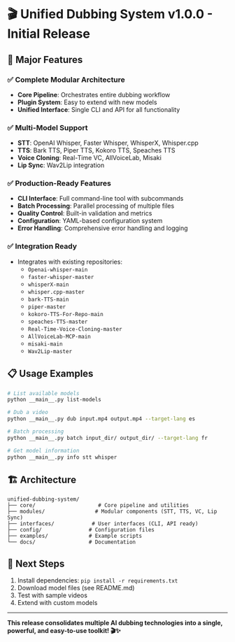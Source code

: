 # 🎬 Unified Dubbing System v1.0.0 - Initial Release

## 🚀 Major Features

### ✅ Complete Modular Architecture
- **Core Pipeline**: Orchestrates entire dubbing workflow
- **Plugin System**: Easy to extend with new models
- **Unified Interface**: Single CLI and API for all functionality

### ✅ Multi-Model Support
- **STT**: OpenAI Whisper, Faster Whisper, WhisperX, Whisper.cpp
- **TTS**: Bark TTS, Piper TTS, Kokoro TTS, Speaches TTS
- **Voice Cloning**: Real-Time VC, AllVoiceLab, Misaki
- **Lip Sync**: Wav2Lip integration

### ✅ Production-Ready Features
- **CLI Interface**: Full command-line tool with subcommands
- **Batch Processing**: Parallel processing of multiple files
- **Quality Control**: Built-in validation and metrics
- **Configuration**: YAML-based configuration system
- **Error Handling**: Comprehensive error handling and logging

### ✅ Integration Ready
- Integrates with existing repositories:
  - `Openai-whisper-main`
  - `faster-whisper-master`
  - `whisperX-main`
  - `whisper.cpp-master`
  - `bark-TTS-main`
  - `piper-master`
  - `kokoro-TTS-For-Repo-main`
  - `speaches-TTS-master`
  - `Real-Time-Voice-Cloning-master`
  - `AllVoiceLab-MCP-main`
  - `misaki-main`
  - `Wav2Lip-master`

## 📋 Usage Examples

```bash
# List available models
python __main__.py list-models

# Dub a video
python __main__.py dub input.mp4 output.mp4 --target-lang es

# Batch processing
python __main__.py batch input_dir/ output_dir/ --target-lang fr

# Get model information
python __main__.py info stt whisper
```

## 🏗️ Architecture

```
unified-dubbing-system/
├── core/                    # Core pipeline and utilities
├── modules/                # Modular components (STT, TTS, VC, Lip Sync)
├── interfaces/            # User interfaces (CLI, API ready)
├── config/               # Configuration files
├── examples/             # Example scripts
└── docs/                 # Documentation
```

## 🎯 Next Steps

1. Install dependencies: `pip install -r requirements.txt`
2. Download model files (see README.md)
3. Test with sample videos
4. Extend with custom models

---

**This release consolidates multiple AI dubbing technologies into a single, powerful, and easy-to-use toolkit! 🎬✨**